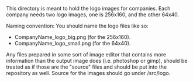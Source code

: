 This directory is meant to hold the logo images for companies.
Each company needs two logo images, one is 256x160, and the other 64x40.

Naming convention: You should name the logo files like so:

- CompanyName_logo_big.png  (for the 256x160).
- CompanyName_logo_small.png  (for the 64x40).

Any files prepared in some sort of image editor that contains more information
than the output image does (i.e. photoshop or gimp), should be treated as
if those are the "source" files and should be put into the repository as well.
Source for the images should go under /src/logo.
